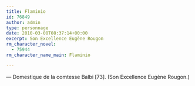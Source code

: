 ```yaml
---
title: Flaminio
id: 76849
author: admin
type: personnage
date: 2010-03-08T08:37:14+00:00
excerpt: Son Excellence Eugène Rougon
rm_character_novel:
  - 75944
rm_character_name_main: Flaminio

---
```

— Domestique de la comtesse Balbi [73]. (Son Excellence Eugène Rougon.)